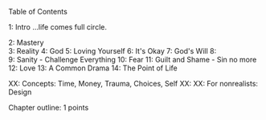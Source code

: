 Table of Contents

1: Intro
...life comes full circle.

2: Mastery  
3: Reality
4: God
5: Loving Yourself
6: It's Okay
7: God's Will
8:  
9: Sanity - Challenge Everything
10: Fear
11: Guilt and Shame - Sin no more
12: Love
13: A Common Drama
14: The Point of Life

XX: Concepts: Time, Money, Trauma, Choices, Self
XX:
XX: For nonrealists: Design




Chapter outline:
1
points
